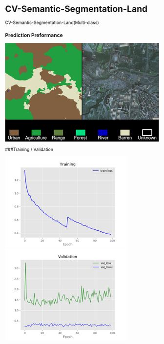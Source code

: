 # CV-Semantic-Segmentation-Land
CV-Semantic-Segmentation-Land(Multi-class)


### Prediction Preformance   
<img src="https://github.com/ccalvin97/CV-Semantic-Segmentation-Land/blob/main/graph/pred1.png" width="800"/>    
      
###Training / Validation 

<img src="https://github.com/ccalvin97/CV-Semantic-Segmentation-Land/blob/main/graph/train.png" width="400"/><img src="https://github.com/ccalvin97/CV-Semantic-Segmentation-Land/blob/main/graph/test.png" width="400"/> 
